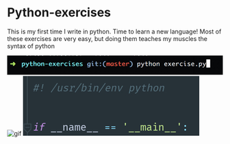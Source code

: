 # Python-exercises

This is my first time I write in python. Time to learn a new language! Most of these exercises are very easy, but doing them teaches my muscles the syntax of python

![screenshot](screen.png)
![gif](https://media.giphy.com/media/fQGBeBnk1DudrRltBe/giphy.gif)
![screenchot](screen1.png)
